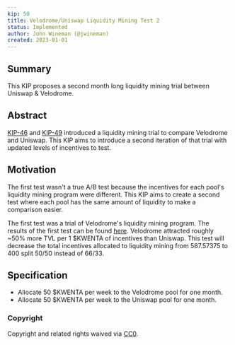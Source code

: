 ```yaml
---
kip: 50
title: Velodrome/Uniswap Liquidity Mining Test 2
status: Implemented
author: John Wineman (@jwineman)
created: 2023-01-01
---
```


## Summary

This KIP proposes a second month long liquidity mining trial between Uniswap & Velodrome.

## Abstract

[KIP-46](https://kips.kwenta.io/kips/kip-46/) and [KIP-49](https://kips.kwenta.io/kips/kip-49/) introduced a liquidity mining trial to compare Velodrome and Uniswap. This KIP aims to introduce a second iteration of that trial with updated levels of incentives to test.

## Motivation

The first test wasn't a true A/B test because the incentives for each pool's liquidity mining program were different. This KIP aims to create a second test where each pool has the same amount of liquidity to make a comparison easier.

The first test was a trial of Velodrome's liquidity mining program.  The results of the first test can be found [here](assets/KIP50VeloUniComparison.pdf). Velodrome attracted roughly ~50% more TVL per 1 $KWENTA of incentives than Uniswap.  This test will decrease the total incentives allocated to liquidity mining from 587.57375 to 400 split 50/50 instead of 66/33. 

## Specification

 - Allocate 50 $KWENTA per week to the Velodrome pool for one month.
 - Allocate 50 $KWENTA per week to the Uniswap pool for one month.

### Copyright

Copyright and related rights waived via [CC0](https://creativecommons.org/publicdomain/zero/1.0/).
